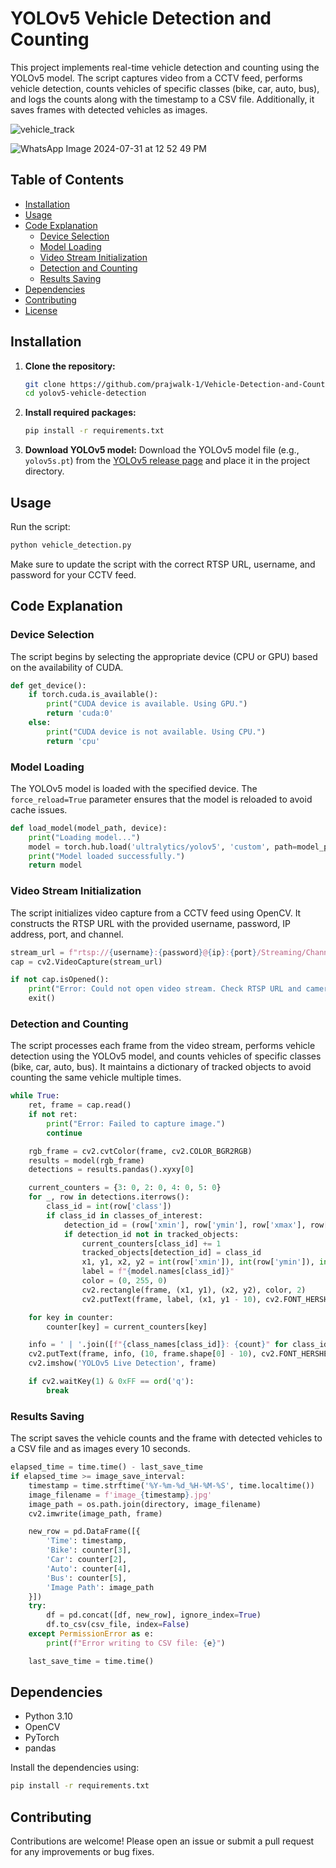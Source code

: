# YOLOv5 Vehicle Detection and Counting

This project implements real-time vehicle detection and counting using the YOLOv5 model. The script captures video from a CCTV feed, performs vehicle detection, counts vehicles of specific classes (bike, car, auto, bus), and logs the counts along with the timestamp to a CSV file. Additionally, it saves frames with detected vehicles as images.

![vehicle_track](https://github.com/user-attachments/assets/c1619782-359d-44eb-aaa3-8ef3cd5d5ee9)

![WhatsApp Image 2024-07-31 at 12 52 49 PM](https://github.com/user-attachments/assets/44c2b9df-7ccc-4e04-ad2a-984d1a68b9f8)

## Table of Contents

- [Installation](#installation)
- [Usage](#usage)
- [Code Explanation](#code-explanation)
  - [Device Selection](#device-selection)
  - [Model Loading](#model-loading)
  - [Video Stream Initialization](#video-stream-initialization)
  - [Detection and Counting](#detection-and-counting)
  - [Results Saving](#results-saving)
- [Dependencies](#dependencies)
- [Contributing](#contributing)
- [License](#license)

## Installation

1. **Clone the repository:**
   ```bash
   git clone https://github.com/prajwalk-1/Vehicle-Detection-and-Counting-using-YOLOV5.git
   cd yolov5-vehicle-detection
   ```

2. **Install required packages:**
   ```bash
   pip install -r requirements.txt
   ```

3. **Download YOLOv5 model:**
   Download the YOLOv5 model file (e.g., `yolov5s.pt`) from the [YOLOv5 release page](https://github.com/ultralytics/yolov5/releases) and place it in the project directory.

## Usage

Run the script:
```bash
python vehicle_detection.py
```

Make sure to update the script with the correct RTSP URL, username, and password for your CCTV feed.

## Code Explanation

### Device Selection

The script begins by selecting the appropriate device (CPU or GPU) based on the availability of CUDA.

```python
def get_device():
    if torch.cuda.is_available():
        print("CUDA device is available. Using GPU.")
        return 'cuda:0'
    else:
        print("CUDA device is not available. Using CPU.")
        return 'cpu'
```

### Model Loading

The YOLOv5 model is loaded with the specified device. The `force_reload=True` parameter ensures that the model is reloaded to avoid cache issues.

```python
def load_model(model_path, device):
    print("Loading model...")
    model = torch.hub.load('ultralytics/yolov5', 'custom', path=model_path, device=device, force_reload=True)
    print("Model loaded successfully.")
    return model
```

### Video Stream Initialization

The script initializes video capture from a CCTV feed using OpenCV. It constructs the RTSP URL with the provided username, password, IP address, port, and channel.

```python
stream_url = f"rtsp://{username}:{password}@{ip}:{port}/Streaming/Channels/{channel}"
cap = cv2.VideoCapture(stream_url)

if not cap.isOpened():
    print("Error: Could not open video stream. Check RTSP URL and camera settings.")
    exit()
```

### Detection and Counting

The script processes each frame from the video stream, performs vehicle detection using the YOLOv5 model, and counts vehicles of specific classes (bike, car, auto, bus). It maintains a dictionary of tracked objects to avoid counting the same vehicle multiple times.

```python
while True:
    ret, frame = cap.read()
    if not ret:
        print("Error: Failed to capture image.")
        continue

    rgb_frame = cv2.cvtColor(frame, cv2.COLOR_BGR2RGB)
    results = model(rgb_frame)
    detections = results.pandas().xyxy[0]

    current_counters = {3: 0, 2: 0, 4: 0, 5: 0}
    for _, row in detections.iterrows():
        class_id = int(row['class'])
        if class_id in classes_of_interest:
            detection_id = (row['xmin'], row['ymin'], row['xmax'], row['ymax'])
            if detection_id not in tracked_objects:
                current_counters[class_id] += 1
                tracked_objects[detection_id] = class_id
                x1, y1, x2, y2 = int(row['xmin']), int(row['ymin']), int(row['xmax']), int(row['ymax'])
                label = f"{model.names[class_id]}"
                color = (0, 255, 0)
                cv2.rectangle(frame, (x1, y1), (x2, y2), color, 2)
                cv2.putText(frame, label, (x1, y1 - 10), cv2.FONT_HERSHEY_SIMPLEX, 0.5, color, 2)

    for key in counter:
        counter[key] = current_counters[key]

    info = ' | '.join([f"{class_names[class_id]}: {count}" for class_id, count in counter.items()])
    cv2.putText(frame, info, (10, frame.shape[0] - 10), cv2.FONT_HERSHEY_SIMPLEX, 0.5, (255, 255, 255), 2)
    cv2.imshow('YOLOv5 Live Detection', frame)

    if cv2.waitKey(1) & 0xFF == ord('q'):
        break
```

### Results Saving

The script saves the vehicle counts and the frame with detected vehicles to a CSV file and as images every 10 seconds.

```python
elapsed_time = time.time() - last_save_time
if elapsed_time >= image_save_interval:
    timestamp = time.strftime('%Y-%m-%d_%H-%M-%S', time.localtime())
    image_filename = f'image_{timestamp}.jpg'
    image_path = os.path.join(directory, image_filename)
    cv2.imwrite(image_path, frame)

    new_row = pd.DataFrame([{
        'Time': timestamp,
        'Bike': counter[3],
        'Car': counter[2],
        'Auto': counter[4],
        'Bus': counter[5],
        'Image Path': image_path
    }])
    try:
        df = pd.concat([df, new_row], ignore_index=True)
        df.to_csv(csv_file, index=False)
    except PermissionError as e:
        print(f"Error writing to CSV file: {e}")

    last_save_time = time.time()
```

## Dependencies

- Python 3.10
- OpenCV
- PyTorch
- pandas

Install the dependencies using:
```bash
pip install -r requirements.txt
```

## Contributing

Contributions are welcome! Please open an issue or submit a pull request for any improvements or bug fixes.
